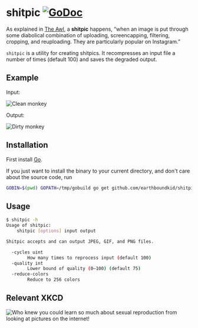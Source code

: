 # shitpic [![GoDoc](https://godoc.org/github.com/earthboundkid/shitpic?status.svg)](https://godoc.org/github.com/earthboundkid/shitpic)
As explained in [The Awl](http://www.theawl.com/2014/12/the-triumphant-rise-of-the-shitpic), a **shitpic** happens, “when an image is put through some diabolical combination of uploading, screencapping, filtering, cropping, and reuploading. They are particularly popular on Instagram.”

`shitpic` is a utility for creating shitpics. It recompresses an input file a number of times (default 100) and saves the degraded output.

## Example
Input:

![Clean monkey](http://i.imgur.com/ULOm0le.png)

Output:

![Dirty monkey](http://i.imgur.com/pdgFU2d.jpg)

## Installation
First install [Go](http://golang.org).

If you just want to install the binary to your current directory, and don't care about the source code, run

```bash
GOBIN=$(pwd) GOPATH=/tmp/gobuild go get github.com/earthboundkid/shitpic
```

## Usage
```bash
$ shitpic -h
Usage of shitpic:
    shitpic [options] input output

Shitpic accepts and can output JPEG, GIF, and PNG files.

  -cycles uint
        How many times to reprocess input (default 100)
  -quality int
        Lower bound of quality (0–100) (default 75)
  -reduce-colors
        Reduce to 256 colors
```

## Relevant XKCD
![Who knew you could learn so much about sexual reproduction from looking at pictures on the internet!](https://imgs.xkcd.com/comics/mullers_ratchet.png)
